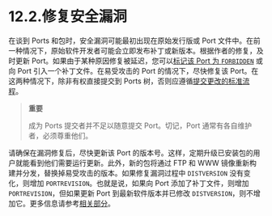 # 12.2.修复安全漏洞

在谈到 Ports 和包时，安全漏洞可能最初出现在原始发行版或 Port 文件中。在前一种情况下，原始软件开发者可能会立即发布补丁或新版本。根据作者的修复，及时更新 Port。如果由于某种原因修复被延迟，您可以[标记该 Port 为 `FORBIDDEN`](https://docs.freebsd.org/en/books/porters-handbook/porting-dads/#dads-noinstall) 或向 Port 引入一个补丁文件。在易受攻击的 Port 的情况下，尽快修复该 Port。在这两种情况下，除非有权直接提交到 Ports 树，否则应遵循[提交更改的标准流程](https://docs.freebsd.org/en/books/porters-handbook/port-upgrading/#port-upgrading)。

>**重要**
>
> 成为 Ports 提交者并不足以随意提交 Port。切记，Port 通常有各自维护者，必须尊重他们。

请确保在漏洞修复后，尽快更新该 Port 的版本号。这样，定期升级已安装包的用户就能看到他们需要运行更新。此外，新的包将通过 FTP 和 WWW 镜像重新构建并分发，替换掉易受攻击的版本。如果修复漏洞过程中 `DISTVERSION` 没有变化，则增加 `PORTREVISION`。也就是说，如果向 Port 添加了补丁文件，则增加 `PORTREVISION`，但如果更新 Port 到最新软件版本并已修改 `DISTVERSION`，则不增加它。更多信息请参考[相关部分](https://docs.freebsd.org/en/books/porters-handbook/makefiles/#makefile-naming-revepoch)。
